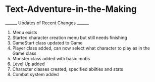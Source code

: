 # Text-Adventure-in-the-Making

______ Updates of Recent Changes ______
1) Menu exists
2) Started character creation menu but still needs finishing
3) GameStart class updated to Game
4) Player class added, can now select what character to play as in the Game class
5) Monster class added with basic mobs
6) Level Up added
7) Character classes created, specified abilties and stats
8) Combat system added
